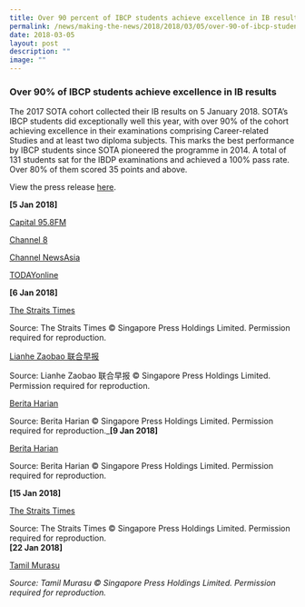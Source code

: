 ```yaml
---
title: Over 90 percent of IBCP students achieve excellence in IB results
permalink: /news/making-the-news/2018/2018/03/05/over-90-of-ibcp-students-achieved-excellence/
date: 2018-03-05
layout: post
description: ""
image: ""
---
```

### Over 90% of IBCP students achieve excellence in IB results

The 2017 SOTA cohort collected their IB results on 5 January 2018. SOTA’s IBCP students did exceptionally well this year, with over 90% of the cohort achieving excellence in their examinations comprising Career-related Studies and at least two diploma subjects. This marks the best performance by IBCP students since SOTA pioneered the programme in 2014. A total of 131 students sat for the IBDP examinations and achieved a 100% pass rate. Over 80% of them scored 35 points and above.  
  
View the press release [here](https://www.sota.edu.sg/docs/default-source/press-releases/press_release-2018-01-05.pdf).  
  
**\[5 Jan 2018\]**   
  
[Capital 95.8FM](https://www.channel8news.sg/news8/singapore/20180105-sg-sota/3928242.html)  
  
[Channel 8](https://www.channel8news.sg/news8/latestnews/20180105-sg-ib-results/3928068.html)  
  
[Channel NewsAsia](https://www.channelnewsasia.com/news/singapore/singapore-students-shine-in-ib-exams-9835606)  
  
[TODAYonline](https://www.todayonline.com/singapore/ib-programme-gets-18-year-old-closer-theatre-dreams)  
  
**\[6 Jan 2018\]**   
  
[The Straits Times](https://www.straitstimes.com/singapore/education/schools-chalk-up-best-showing-in-ib-exams)  
  
Source: The Straits Times © Singapore Press Holdings Limited. Permission required for reproduction.  
 
[Lianhe Zaobao 联合早报](https://www.zaobao.com.sg/znews/singapore/story20180106-824617)  
  
Source: Lianhe Zaobao 联合早报 © Singapore Press Holdings Limited. Permission required for reproduction.  
 
[Berita Harian](https://www.beritaharian.sg/setempat/sekolah-singapura-catat-keputusan-lebih-baik-dalam-peperiksaan-ib)
  
Source: Berita Harian © Singapore Press Holdings Limited. Permission required for reproduction._**\[9 Jan 2018\]**   
  
[Berita Harian](https://www.beritaharian.sg/setempat/rasa-berbaloi-pilih-kursus-diminati-di-sota)  
  
Source: Berita Harian © Singapore Press Holdings Limited. Permission required for reproduction.  
  
**\[15 Jan 2018\]**   
  
[The Straits Times](https://www.straitstimes.com/singapore/education/more-than-just-book-smart)  
 
Source: The Straits Times © Singapore Press Holdings Limited. Permission required for reproduction.  
**\[22 Jan 2018\]**  
  
[Tamil Murasu](http://www.tamilmurasu.com.sg/2018/01/22/596296371-15102.html)  
  
_Source: Tamil Murasu © Singapore Press Holdings Limited. Permission required for reproduction._